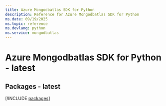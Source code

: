 ```yaml
---
title: Azure Mongodbatlas SDK for Python
description: Reference for Azure Mongodbatlas SDK for Python
ms.date: 09/19/2025
ms.topic: reference
ms.devlang: python
ms.service: mongodbatlas
---
```

# Azure Mongodbatlas SDK for Python - latest
## Packages - latest
[!INCLUDE [packages](mongodbatlas-index.md)]